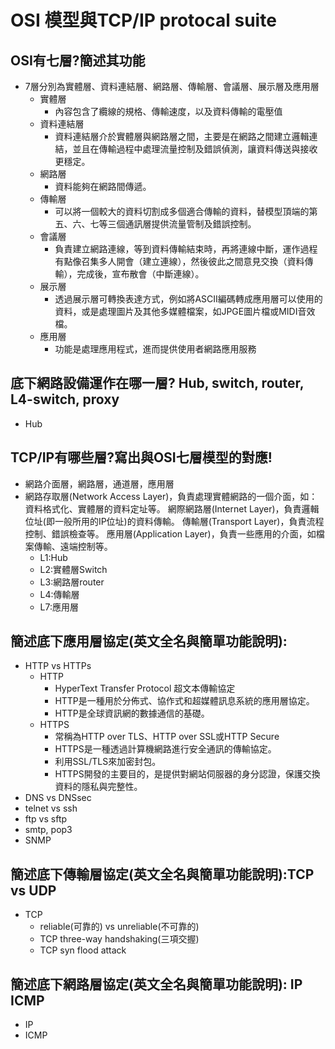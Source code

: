# OSI 模型與TCP/IP protocal suite

## OSI有七層?簡述其功能
- 7層分別為實體層、資料連結層、網路層、傳輸層、會議層、展示層及應用層
  - 實體層
    - 內容包含了纜線的規格、傳輸速度，以及資料傳輸的電壓值
  - 資料連結層
    - 資料連結層介於實體層與網路層之間，主要是在網路之間建立邏輯連結，並且在傳輸過程中處理流量控制及錯誤偵測，讓資料傳送與接收更穩定。
  - 網路層
    - 資料能夠在網路間傳遞。
  - 傳輸層
    - 可以將一個較大的資料切割成多個適合傳輸的資料，替模型頂端的第五、六、七等三個通訊層提供流量管制及錯誤控制。
  - 會議層
    - 負責建立網路連線，等到資料傳輸結束時，再將連線中斷，運作過程有點像召集多人開會（建立連線），然後彼此之間意見交換（資料傳輸），完成後，宣布散會（中斷連線）。
  - 展示層
    - 透過展示層可轉換表達方式，例如將ASCII編碼轉成應用層可以使用的資料，或是處理圖片及其他多媒體檔案，如JPGE圖片檔或MIDI音效檔。
  - 應用層
    - 功能是處理應用程式，進而提供使用者網路應用服務
    
## 底下網路設備運作在哪一層? Hub, switch, router, L4-switch, proxy
- Hub

## TCP/IP有哪些層?寫出與OSI七層模型的對應!
- 網路介面層，網路層，通道層，應用層 
- 網路存取層(Network Access Layer)，負責處理實體網路的一個介面，如：
   資料格式化、實體層的資料定址等。
 網際網路層(Internet Layer)，負責邏輯位址(即一般所用的IP位址)的資料傳輸。
 傳輸層(Transport Layer)，負責流程控制、錯誤檢查等。
 應用層(Application Layer)，負責一些應用的介面，如檔案傳輸、遠端控制等。
  - L1:Hub
  - L2:實體層Switch
  - L3:網路層router
  - L4:傳輸層
  - L7:應用層
## 簡述底下應用層協定(英文全名與簡單功能說明):
- HTTP vs HTTPs
  - HTTP
    - HyperText Transfer Protocol 超文本傳輸協定
    - HTTP是一種用於分佈式、協作式和超媒體訊息系統的應用層協定。
    - HTTP是全球資訊網的數據通信的基礎。
  - HTTPS
    - 常稱為HTTP over TLS、HTTP over SSL或HTTP Secure
    - HTTPS是一種透過計算機網路進行安全通訊的傳輸協定。
    - 利用SSL/TLS來加密封包。
    - HTTPS開發的主要目的，是提供對網站伺服器的身分認證，保護交換資料的隱私與完整性。
- DNS vs DNSsec
- telnet vs ssh
- ftp vs sftp
- smtp, pop3
- SNMP

## 簡述底下傳輸層協定(英文全名與簡單功能說明):TCP vs UDP
  - TCP
    - reliable(可靠的) vs unreliable(不可靠的)
    - TCP three-way handshaking(三項交握)
    - TCP syn flood attack
## 簡述底下網路層協定(英文全名與簡單功能說明): IP ICMP
- IP
- ICMP
